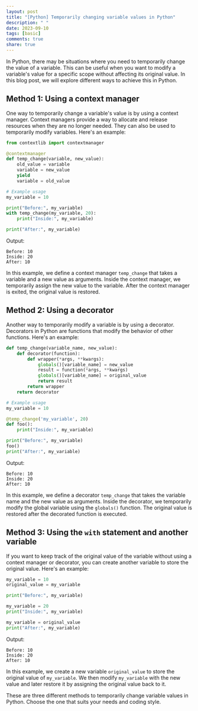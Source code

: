 ```yaml
---
layout: post
title: "[Python] Temporarily changing variable values in Python"
description: " "
date: 2023-09-10
tags: [basic]
comments: true
share: true
---
```


In Python, there may be situations where you need to temporarily change the value of a variable. This can be useful when you want to modify a variable's value for a specific scope without affecting its original value. In this blog post, we will explore different ways to achieve this in Python.

## Method 1: Using a context manager

One way to temporarily change a variable's value is by using a context manager. Context managers provide a way to allocate and release resources when they are no longer needed. They can also be used to temporarily modify variables. Here's an example:

```python
from contextlib import contextmanager

@contextmanager
def temp_change(variable, new_value):
    old_value = variable
    variable = new_value
    yield
    variable = old_value

# Example usage
my_variable = 10

print("Before:", my_variable)
with temp_change(my_variable, 20):
    print("Inside:", my_variable)

print("After:", my_variable)
```

Output:
```
Before: 10
Inside: 20
After: 10
```

In this example, we define a context manager `temp_change` that takes a variable and a new value as arguments. Inside the context manager, we temporarily assign the new value to the variable. After the context manager is exited, the original value is restored.

## Method 2: Using a decorator

Another way to temporarily modify a variable is by using a decorator. Decorators in Python are functions that modify the behavior of other functions. Here's an example:

```python
def temp_change(variable_name, new_value):
    def decorator(function):
        def wrapper(*args, **kwargs):
            globals()[variable_name] = new_value
            result = function(*args, **kwargs)
            globals()[variable_name] = original_value
            return result
        return wrapper
    return decorator

# Example usage
my_variable = 10

@temp_change('my_variable', 20)
def foo():
    print("Inside:", my_variable)

print("Before:", my_variable)
foo()
print("After:", my_variable)
```

Output:
```
Before: 10
Inside: 20
After: 10
```

In this example, we define a decorator `temp_change` that takes the variable name and the new value as arguments. Inside the decorator, we temporarily modify the global variable using the `globals()` function. The original value is restored after the decorated function is executed.

## Method 3: Using the `with` statement and another variable

If you want to keep track of the original value of the variable without using a context manager or decorator, you can create another variable to store the original value. Here's an example:

```python
my_variable = 10
original_value = my_variable

print("Before:", my_variable)

my_variable = 20
print("Inside:", my_variable)

my_variable = original_value
print("After:", my_variable)
```

Output:
```
Before: 10
Inside: 20
After: 10
```

In this example, we create a new variable `original_value` to store the original value of `my_variable`. We then modify `my_variable` with the new value and later restore it by assigning the original value back to it.

These are three different methods to temporarily change variable values in Python. Choose the one that suits your needs and coding style.